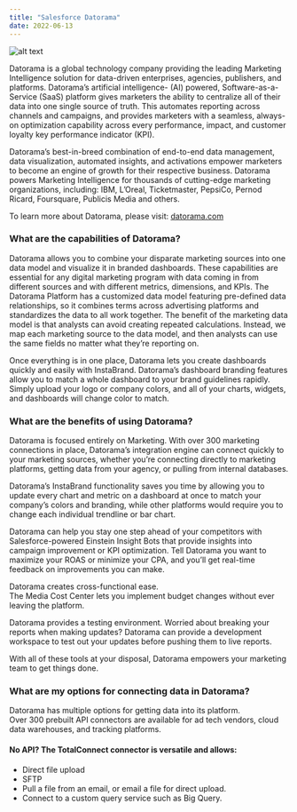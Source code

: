 ```yaml
---
title: "Salesforce Datorama"
date: 2022-06-13
---
```


![alt text]([https://user-images.githubusercontent.com/8409329/32801138-33a72030-c94a-11e7-8a62-6184e6df5a8f.png](https://www.google.com/search?rlz=1C1RXQR_enIN977IN977&sxsrf=ALiCzsa81AFR-LLhdZ6xdUYROsXtBdYg8Q:1655309717999&source=univ&tbm=isch&q=salesforce+datorama+images&fir=mT6iMTn8Z35kjM%252CGp6UG8-x8rSygM%252C_%253BABH-bSwNNlzlLM%252CrMLu-aKI9IoVOM%252C_%253BETQMGdiUTkiK8M%252CmYMpA_k_hlLO7M%252C_%253B7oUcUK6QFaNI5M%252C8m95D-uRUv8zDM%252C_%253B7aZd1RZD-ZRepM%252CbSrldvBJj8n23M%252C_%253BuBa-0heycYNh9M%252C6TTuwzSobndcKM%252C_%253B6MIfQ9GNPggZBM%252Cd99W6OqZr4tlJM%252C_%253BQ2M_lI6tqBxbRM%252CuMLN-4oy-h0EFM%252C_%253BwpVM0m-fqOZIPM%252CGA3VU7mD_g6L0M%252C_%253BIMvCoDm4R8edFM%252CiP4OHtt5__6jZM%252C_&usg=AI4_-kSZ5Xif7FB0ooNPhrkLrYwohdcURA&sa=X&ved=2ahUKEwiE9u-d7a_4AhVZSmwGHYNnA_wQ7Al6BAgCEEA&biw=1366&bih=625&dpr=1#imgrc=ZQpLtSl1-__9NM) "Salesforce Datorama Image")
<!-- ... you can [get the PDF](/assets/mydoc.pdf) directly. -->

Datorama is a global technology company providing the leading Marketing Intelligence solution for data-driven enterprises, agencies, publishers, and platforms. Datorama’s artificial intelligence- (AI) powered, Software-as-a-Service (SaaS) platform gives marketers the ability to centralize all of their data into one single source of truth. This automates reporting across channels and campaigns, and provides marketers with a seamless, always-on optimization capability across every performance, impact, and customer loyalty key performance indicator (KPI). 

Datorama’s best-in-breed combination of end-to-end data management, data visualization, automated insights, and activations empower marketers to become an engine of growth for their respective business. Datorama powers Marketing Intelligence for thousands of cutting-edge marketing organizations, including: IBM, L’Oreal, Ticketmaster, PepsiCo, Pernod Ricard, Foursquare, Publicis Media and others. 

To learn more about Datorama, please visit: [datorama.com](https://datorama.com/)

### What are the capabilities of Datorama?

Datorama allows you to combine your disparate marketing sources into one data model and visualize it in branded dashboards.
These capabilities are essential for any digital marketing program with data coming in from different sources and with different metrics, 
dimensions, and KPIs. The Datorama Platform has a customized data model featuring pre-defined data relationships, 
so it combines terms across advertising platforms and standardizes the data to all work together. 
The benefit of the marketing data model is that analysts can avoid creating repeated calculations. 
Instead, we map each marketing source to the data model, and then analysts can use the same fields no matter what they’re reporting on.

Once everything is in one place, Datorama lets you create dashboards quickly and easily with InstaBrand. 
Datorama’s dashboard branding features allow you to match a whole dashboard to your brand guidelines rapidly. 
Simply upload your logo or company colors, and all of your charts, widgets, and dashboards will change color to match.


### What are the benefits of using Datorama?

Datorama is focused entirely on Marketing. 
With over 300 marketing connections in place, Datorama’s integration engine can connect quickly to your marketing sources, 
whether you’re connecting directly to marketing platforms, getting data from your agency,
or pulling from internal databases.

Datorama’s InstaBrand functionality saves you time by allowing you to update every chart and metric 
on a dashboard at once to match your company’s colors and branding, 
while other platforms would require you to change each individual trendline or bar chart.

Datorama can help you stay one step ahead of your competitors with Salesforce-powered Einstein Insight Bots 
that provide insights into campaign improvement or KPI optimization. 
Tell Datorama you want to maximize your ROAS or minimize your CPA, 
and you’ll get real-time feedback on improvements you can make.

Datorama creates cross-functional ease.  
The Media Cost Center lets you implement budget changes without ever leaving the platform.

Datorama provides a testing environment. 
Worried about breaking your reports when making updates? 
Datorama can provide a development workspace to test out your updates before pushing them to live reports.

With all of these tools at your disposal, 
Datorama empowers your marketing team to get things done.

### What are my options for connecting data in Datorama?

Datorama has multiple options for getting data into its platform.  
Over 300 prebuilt API connectors are available for ad tech vendors, cloud data warehouses, and tracking platforms.

#### No API? The TotalConnect connector is versatile and allows:

- Direct file upload
- SFTP
- Pull a file from an email, or email a file for direct upload.
- Connect to a custom query service such as Big Query.





